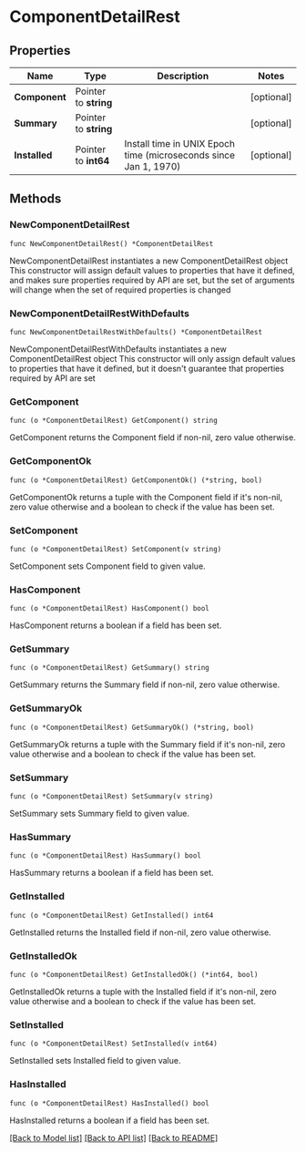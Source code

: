 # ComponentDetailRest

## Properties

Name | Type | Description | Notes
------------ | ------------- | ------------- | -------------
**Component** | Pointer to **string** |  | [optional] 
**Summary** | Pointer to **string** |  | [optional] 
**Installed** | Pointer to **int64** | Install time in UNIX Epoch time (microseconds since Jan 1, 1970) | [optional] 

## Methods

### NewComponentDetailRest

`func NewComponentDetailRest() *ComponentDetailRest`

NewComponentDetailRest instantiates a new ComponentDetailRest object
This constructor will assign default values to properties that have it defined,
and makes sure properties required by API are set, but the set of arguments
will change when the set of required properties is changed

### NewComponentDetailRestWithDefaults

`func NewComponentDetailRestWithDefaults() *ComponentDetailRest`

NewComponentDetailRestWithDefaults instantiates a new ComponentDetailRest object
This constructor will only assign default values to properties that have it defined,
but it doesn't guarantee that properties required by API are set

### GetComponent

`func (o *ComponentDetailRest) GetComponent() string`

GetComponent returns the Component field if non-nil, zero value otherwise.

### GetComponentOk

`func (o *ComponentDetailRest) GetComponentOk() (*string, bool)`

GetComponentOk returns a tuple with the Component field if it's non-nil, zero value otherwise
and a boolean to check if the value has been set.

### SetComponent

`func (o *ComponentDetailRest) SetComponent(v string)`

SetComponent sets Component field to given value.

### HasComponent

`func (o *ComponentDetailRest) HasComponent() bool`

HasComponent returns a boolean if a field has been set.

### GetSummary

`func (o *ComponentDetailRest) GetSummary() string`

GetSummary returns the Summary field if non-nil, zero value otherwise.

### GetSummaryOk

`func (o *ComponentDetailRest) GetSummaryOk() (*string, bool)`

GetSummaryOk returns a tuple with the Summary field if it's non-nil, zero value otherwise
and a boolean to check if the value has been set.

### SetSummary

`func (o *ComponentDetailRest) SetSummary(v string)`

SetSummary sets Summary field to given value.

### HasSummary

`func (o *ComponentDetailRest) HasSummary() bool`

HasSummary returns a boolean if a field has been set.

### GetInstalled

`func (o *ComponentDetailRest) GetInstalled() int64`

GetInstalled returns the Installed field if non-nil, zero value otherwise.

### GetInstalledOk

`func (o *ComponentDetailRest) GetInstalledOk() (*int64, bool)`

GetInstalledOk returns a tuple with the Installed field if it's non-nil, zero value otherwise
and a boolean to check if the value has been set.

### SetInstalled

`func (o *ComponentDetailRest) SetInstalled(v int64)`

SetInstalled sets Installed field to given value.

### HasInstalled

`func (o *ComponentDetailRest) HasInstalled() bool`

HasInstalled returns a boolean if a field has been set.


[[Back to Model list]](../README.md#documentation-for-models) [[Back to API list]](../README.md#documentation-for-api-endpoints) [[Back to README]](../README.md)


